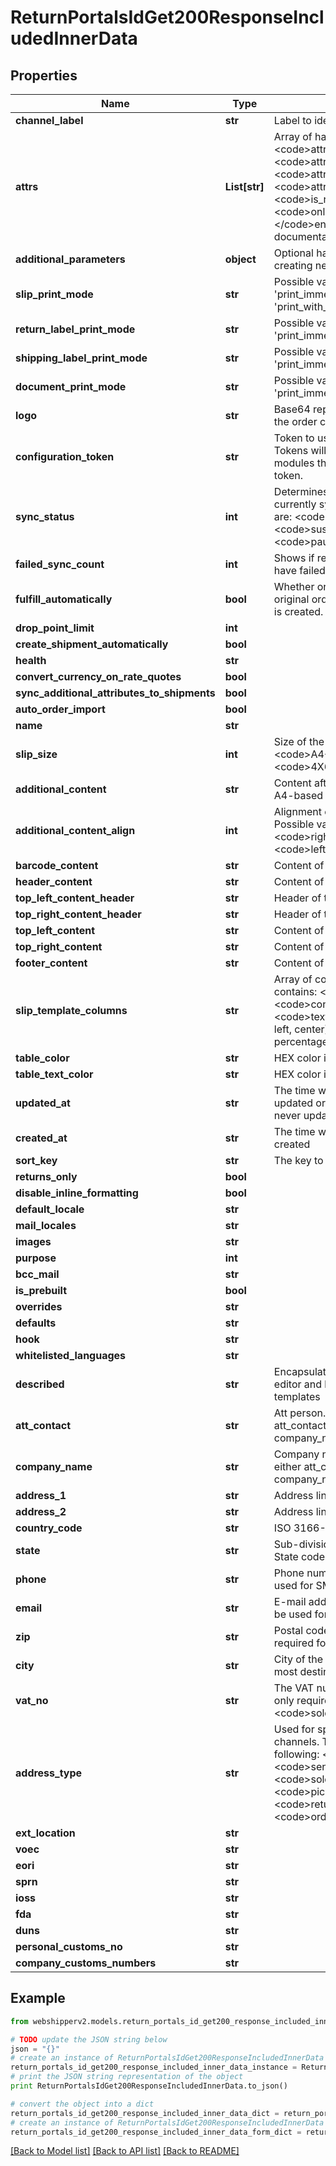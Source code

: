 # ReturnPortalsIdGet200ResponseIncludedInnerData


## Properties
Name | Type | Description | Notes
------------ | ------------- | ------------- | -------------
**channel_label** | **str** | Label to identify the order channel. | [optional] 
**attrs** | **List[str]** | Array of hashed with keys: &lt;code&gt;attr_key&lt;/code&gt;, &lt;code&gt;attr_value&lt;/code&gt;, &lt;code&gt;attr_name&lt;/code&gt;, &lt;code&gt;attr_type&lt;/code&gt;, &lt;code&gt;is_required&lt;/code&gt;, &lt;code&gt;only_visible_on_creation&lt;/code&gt; &lt;/code&gt;enums&lt;/code&gt;. See       documentation for Local Attributes | [optional] 
**additional_parameters** | **object** | Optional hash, this is used when creating new order channels. | [optional] 
**slip_print_mode** | **str** | Possible values: &#39;dont_print&#39;, &#39;print_immediately&#39; or &#39;print_with_shipment&#39;. | [optional] 
**return_label_print_mode** | **str** | Possible values: &#39;dont_print&#39;, &#39;print_immediately&#39;. | [optional] 
**shipping_label_print_mode** | **str** | Possible values: &#39;dont_print&#39;, &#39;print_immediately&#39;. | [optional] 
**document_print_mode** | **str** | Possible values: &#39;dont_print&#39;, &#39;print_immediately&#39;. | [optional] 
**logo** | **str** | Base64 representation of the logo of the order channel. | [optional] 
**configuration_token** | **str** | Token to use for Webshipper modules. Tokens will only be generated for modules that require a configuration token. | [optional] 
**sync_status** | **int** | Determines if the order channel is currently synchronising. Possible values are: &lt;code&gt;synchronize&lt;/code&gt;, &lt;code&gt;suspended&lt;/code&gt;, &lt;code&gt;paused&lt;/code&gt;. | [optional] 
**failed_sync_count** | **int** | Shows if recent synchronisation events have failed. | [optional] 
**fulfill_automatically** | **bool** | Whether or not to fulfill the order in the original order channel when a shipment is created. Default: true | [optional] 
**drop_point_limit** | **int** |  | [optional] 
**create_shipment_automatically** | **bool** |  | [optional] 
**health** | **str** |  | [optional] 
**convert_currency_on_rate_quotes** | **bool** |  | [optional] 
**sync_additional_attributes_to_shipments** | **bool** |  | [optional] 
**auto_order_import** | **bool** |  | [optional] 
**name** | **str** |  | [optional] 
**slip_size** | **int** | Size of the parcel slip. Possible values: &lt;code&gt;A4&lt;/code&gt; and &lt;code&gt;4X6&lt;/code&gt; | [optional] 
**additional_content** | **str** | Content after the table of order lines for A4-based parcel slips. | [optional] 
**additional_content_align** | **int** | Alignment of additional_content. Possible values: &lt;code&gt;center&lt;/code&gt;, &lt;code&gt;right&lt;/code&gt;, &lt;code&gt;left&lt;/code&gt; | [optional] 
**barcode_content** | **str** | Content of the barcode | [optional] 
**header_content** | **str** | Content of the slip header | [optional] 
**top_left_content_header** | **str** | Header of the top left corner | [optional] 
**top_right_content_header** | **str** | Header of the top right corner | [optional] 
**top_left_content** | **str** | Content of the top left corner | [optional] 
**top_right_content** | **str** | Content of the top right corner | [optional] 
**footer_content** | **str** | Content of the footer | [optional] 
**slip_template_columns** | **str** | Array of columns. Column objects contains: &lt;code&gt;name&lt;/code&gt;&lt;code&gt;content&lt;/code&gt;, &lt;code&gt;text_alignment&lt;/code&gt;(right, left, center), &lt;code&gt;width&lt;/code&gt; (in percentage) | [optional] 
**table_color** | **str** | HEX color including # | [optional] 
**table_text_color** | **str** | HEX color including # | [optional] 
**updated_at** | **str** | The time when resource was last updated or when it was created if it was never updated | [optional] [readonly] 
**created_at** | **str** | The time when the resource was created | [optional] [readonly] 
**sort_key** | **str** | The key to sort the order-lines by | [optional] 
**returns_only** | **bool** |  | [optional] 
**disable_inline_formatting** | **bool** |  | [optional] 
**default_locale** | **str** |  | [optional] 
**mail_locales** | **str** |  | [optional] 
**images** | **str** |  | [optional] 
**purpose** | **int** |  | [optional] 
**bcc_mail** | **str** |  | [optional] 
**is_prebuilt** | **bool** |  | [optional] 
**overrides** | **str** |  | [optional] 
**defaults** | **str** |  | [optional] 
**hook** | **str** |  | [optional] 
**whitelisted_languages** | **str** |  | [optional] 
**described** | **str** | Encapsulated with new WYSIWYG editor and legacy HTML based templates | [optional] [readonly] 
**att_contact** | **str** | Att person. To generate parcels either att_contact &lt;strong&gt;or&lt;/strong&gt; company_name is required | [optional] 
**company_name** | **str** | Company name. To generate parcels either att_contact &lt;strong&gt;or&lt;/strong&gt; company_name is required | [optional] 
**address_1** | **str** | Address line 1 | [optional] 
**address_2** | **str** | Address line 2 | [optional] 
**country_code** | **str** | ISO 3166-1 alpha-2 code | [optional] 
**state** | **str** | Sub-division of country, if applicable. State code. ISO 3166-2 alpha-2 | [optional] 
**phone** | **str** | Phone number of the entity. This can be used for SMS notifications. | [optional] 
**email** | **str** | E-mail address of the entity. This can be used for e-mail notifications. | [optional] 
**zip** | **str** | Postal code of the entity. This is required for most destination countries. | [optional] 
**city** | **str** | City of the entity. This is required for most destination countries. | [optional] 
**vat_no** | **str** | The VAT number of the entity. This is only required for address_type &lt;code&gt;sold_from&lt;/code&gt; | [optional] 
**address_type** | **str** | Used for special addresses for order channels. This will be one of the following: &lt;code&gt;recipient&lt;/code&gt;, &lt;code&gt;sender&lt;/code&gt;, &lt;code&gt;sold_from&lt;/code&gt;, &lt;code&gt;pickup&lt;/code&gt;, &lt;code&gt;return&lt;/code&gt;, &lt;code&gt;order_address&lt;/code&gt; | [optional] 
**ext_location** | **str** |  | [optional] 
**voec** | **str** |  | [optional] 
**eori** | **str** |  | [optional] 
**sprn** | **str** |  | [optional] 
**ioss** | **str** |  | [optional] 
**fda** | **str** |  | [optional] 
**duns** | **str** |  | [optional] 
**personal_customs_no** | **str** |  | [optional] 
**company_customs_numbers** | **str** |  | [optional] 

## Example

```python
from webshipperv2.models.return_portals_id_get200_response_included_inner_data import ReturnPortalsIdGet200ResponseIncludedInnerData

# TODO update the JSON string below
json = "{}"
# create an instance of ReturnPortalsIdGet200ResponseIncludedInnerData from a JSON string
return_portals_id_get200_response_included_inner_data_instance = ReturnPortalsIdGet200ResponseIncludedInnerData.from_json(json)
# print the JSON string representation of the object
print ReturnPortalsIdGet200ResponseIncludedInnerData.to_json()

# convert the object into a dict
return_portals_id_get200_response_included_inner_data_dict = return_portals_id_get200_response_included_inner_data_instance.to_dict()
# create an instance of ReturnPortalsIdGet200ResponseIncludedInnerData from a dict
return_portals_id_get200_response_included_inner_data_form_dict = return_portals_id_get200_response_included_inner_data.from_dict(return_portals_id_get200_response_included_inner_data_dict)
```
[[Back to Model list]](../README.md#documentation-for-models) [[Back to API list]](../README.md#documentation-for-api-endpoints) [[Back to README]](../README.md)


